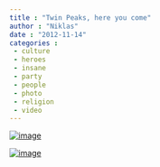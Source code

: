 ```yaml
---
title : "Twin Peaks, here you come"
author : "Niklas"
date : "2012-11-14"
categories : 
 - culture
 - heroes
 - insane
 - party
 - people
 - photo
 - religion
 - video
---
```


[![image](https://niklasblog.com/wp-content/wpid-CameraZOOM-20121113231530807.jpg "CameraZOOM-20121113231530807.jpg")](https://niklasblog.com/wp-content/wpid-CameraZOOM-20121113231530807.jpg)

[![image](https://niklasblog.com/wp-content/wpid-CameraZOOM-20121113231542318.jpg "CameraZOOM-20121113231542318.jpg")](https://niklasblog.com/wp-content/wpid-CameraZOOM-20121113231542318.jpg)
